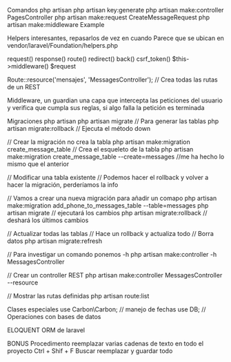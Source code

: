 Comandos php artisan
	php artisan key:generate
	php artisan make:controller PagesController
	php artisan make:request CreateMessageRequest
	php artisan make:middleware Example

Helpers interesantes, repasarlos de vez en cuando
Parece que se ubican en vendor/laravel/Foundation/helpers.php

request()
response()
route()
redirect()
back()
csrf_token()
$this->middleware()
$request

Route::resource('mensajes', 'MessagesController'); // Crea todas las rutas de un REST

Middleware, un guardian una capa que intercepta las peticiones del usuario y verifica que cumpla sus reglas, si algo falla la petición es terminada


Migraciones php artisan
php artisan migrate // Para generar las tablas
php artisan migrate:rollback // Ejecuta el método down

// Crear la migración no crea la tabla
php artisan make:migration create_message_table // Crea el esqueleto de la tabla
php artisan make:migration create_message_table --create=messages //me ha hecho lo mismo que el anterior

// Modificar una tabla existente
// Podemos hacer el rollback y volver a hacer la migración, perderíamos la info

// Vamos a crear una nueva migración para añadir un comapo
php artisan make:migration add_phone_to_messages_table --table=messages
php artisan migrate // ejecutará los cambios
php artisan migrate:rollback // deshará los últimos cambios

// Actualizar todas las tablas 
// Hace un rollback y actualiza todo
// Borra datos
php artisan migrate:refresh



// Para investigar un comando ponemos -h
php artisan make:controller -h MessagesController

// Crear un controller REST
php artisan make:controller MessagesController --resource

// Mostrar las rutas definidas
php artisan route:list

Clases especiales
use Carbon\Carbon; // manejo de fechas
use DB; // Operaciones con bases de datos

ELOQUENT
ORM de laravel


BONUS
Procedimento reemplazar varias cadenas de texto en todo el proyecto
	Ctrl + Shif + F
Buscar reemplazar y guardar todo